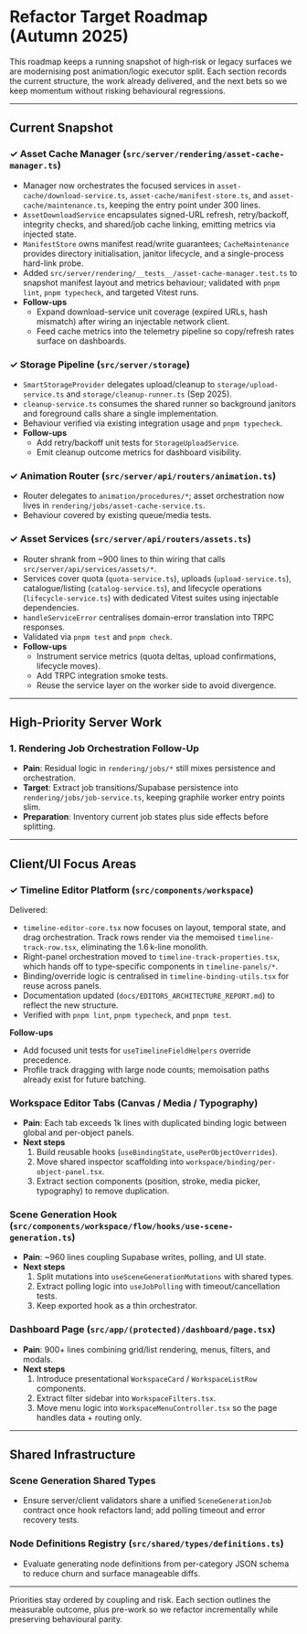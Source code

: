 # Refactor Target Roadmap (Autumn 2025)

This roadmap keeps a running snapshot of high‑risk or legacy surfaces we are modernising post animation/logic executor split. Each section records the current structure, the work already delivered, and the next bets so we keep momentum without risking behavioural regressions.

---

## Current Snapshot

### ✓ Asset Cache Manager (`src/server/rendering/asset-cache-manager.ts`)
- Manager now orchestrates the focused services in `asset-cache/download-service.ts`, `asset-cache/manifest-store.ts`, and `asset-cache/maintenance.ts`, keeping the entry point under 300 lines.
- `AssetDownloadService` encapsulates signed-URL refresh, retry/backoff, integrity checks, and shared/job cache linking, emitting metrics via injected state.
- `ManifestStore` owns manifest read/write guarantees; `CacheMaintenance` provides directory initialisation, janitor lifecycle, and a single-process hard-link probe.
- Added `src/server/rendering/__tests__/asset-cache-manager.test.ts` to snapshot manifest layout and metrics behaviour; validated with `pnpm lint`, `pnpm typecheck`, and targeted Vitest runs.
- **Follow-ups**  
  - Expand download-service unit coverage (expired URLs, hash mismatch) after wiring an injectable network client.  
  - Feed cache metrics into the telemetry pipeline so copy/refresh rates surface on dashboards.

### ✓ Storage Pipeline (`src/server/storage`)
- `SmartStorageProvider` delegates upload/cleanup to `storage/upload-service.ts` and `storage/cleanup-runner.ts` (Sep 2025).
- `cleanup-service.ts` consumes the shared runner so background janitors and foreground calls share a single implementation.
- Behaviour verified via existing integration usage and `pnpm typecheck`.
- **Follow-ups**  
  - Add retry/backoff unit tests for `StorageUploadService`.  
  - Emit cleanup outcome metrics for dashboard visibility.

### ✓ Animation Router (`src/server/api/routers/animation.ts`)
- Router delegates to `animation/procedures/*`; asset orchestration now lives in `rendering/jobs/asset-cache-service.ts`.
- Behaviour covered by existing queue/media tests.

### ✓ Asset Services (`src/server/api/routers/assets.ts`)
- Router shrank from ~900 lines to thin wiring that calls `src/server/api/services/assets/*`.
- Services cover quota (`quota-service.ts`), uploads (`upload-service.ts`), catalogue/listing (`catalog-service.ts`), and lifecycle operations (`lifecycle-service.ts`) with dedicated Vitest suites using injectable dependencies.
- `handleServiceError` centralises domain-error translation into TRPC responses.
- Validated via `pnpm test` and `pnpm check`.
- **Follow-ups**  
  - Instrument service metrics (quota deltas, upload confirmations, lifecycle moves).  
  - Add TRPC integration smoke tests.  
  - Reuse the service layer on the worker side to avoid divergence.

---

## High-Priority Server Work

### 1. Rendering Job Orchestration Follow-Up
- **Pain**: Residual logic in `rendering/jobs/*` still mixes persistence and orchestration.
- **Target**: Extract job transitions/Supabase persistence into `rendering/jobs/job-service.ts`, keeping graphile worker entry points slim.
- **Preparation**: Inventory current job states plus side effects before splitting.

---

## Client/UI Focus Areas

### ✓ Timeline Editor Platform (`src/components/workspace`)
Delivered:
- `timeline-editor-core.tsx` now focuses on layout, temporal state, and drag orchestration. Track rows render via the memoised `timeline-track-row.tsx`, eliminating the 1.6 k-line monolith.
- Right-panel orchestration moved to `timeline-track-properties.tsx`, which hands off to type-specific components in `timeline-panels/*`.
- Binding/override logic is centralised in `timeline-binding-utils.tsx` for reuse across panels.
- Documentation updated (`docs/EDITORS_ARCHITECTURE_REPORT.md`) to reflect the new structure.
- Verified with `pnpm lint`, `pnpm typecheck`, and `pnpm test`.

**Follow-ups**
- Add focused unit tests for `useTimelineFieldHelpers` override precedence.
- Profile track dragging with large node counts; memoisation paths already exist for future batching.

### Workspace Editor Tabs (Canvas / Media / Typography)
- **Pain**: Each tab exceeds 1k lines with duplicated binding logic between global and per-object panels.
- **Next steps**
  1. Build reusable hooks (`useBindingState`, `usePerObjectOverrides`).
  2. Move shared inspector scaffolding into `workspace/binding/per-object-panel.tsx`.
  3. Extract section components (position, stroke, media picker, typography) to remove duplication.

### Scene Generation Hook (`src/components/workspace/flow/hooks/use-scene-generation.ts`)
- **Pain**: ~960 lines coupling Supabase writes, polling, and UI state.
- **Next steps**
  1. Split mutations into `useSceneGenerationMutations` with shared types.
  2. Extract polling logic into `useJobPolling` with timeout/cancellation tests.
  3. Keep exported hook as a thin orchestrator.

### Dashboard Page (`src/app/(protected)/dashboard/page.tsx`)
- **Pain**: 900+ lines combining grid/list rendering, menus, filters, and modals.
- **Next steps**
  1. Introduce presentational `WorkspaceCard` / `WorkspaceListRow` components.
  2. Extract filter sidebar into `WorkspaceFilters.tsx`.
  3. Move menu logic into `WorkspaceMenuController.tsx` so the page handles data + routing only.

---

## Shared Infrastructure

### Scene Generation Shared Types
- Ensure server/client validators share a unified `SceneGenerationJob` contract once hook refactors land; add polling timeout and error recovery tests.

### Node Definitions Registry (`src/shared/types/definitions.ts`)
- Evaluate generating node definitions from per-category JSON schema to reduce churn and surface manageable diffs.

---

Priorities stay ordered by coupling and risk. Each section outlines the measurable outcome, plus pre-work so we refactor incrementally while preserving behavioural parity.
